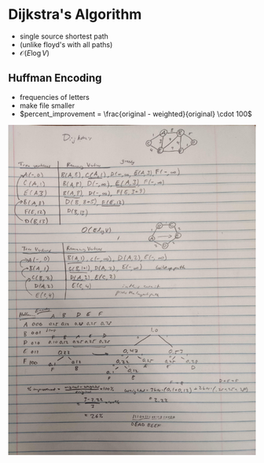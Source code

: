 # Dijkstra's Algorithm

- single source shortest path
- (unlike floyd's with all paths)
- $\mathcal{O} (E \log V)$

## Huffman Encoding

- frequencies of letters
- make file smaller
- $percent_improvement = \frac{original - weighted}{original} \cdot 100$

![dijkstra](./dijkstras.jpg "Dijkstra's algrorithm")
